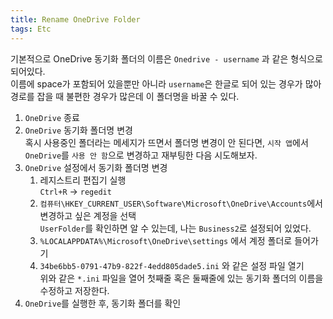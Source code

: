 ```yaml
---
title: Rename OneDrive Folder
tags: Etc
---
```


<!--more-->

기본적으로 OneDrive 동기화 폴더의 이름은 `Onedrive - username` 과 같은 형식으로 되어있다. \
이름에 space가 포함되어 있을뿐만 아니라 `username`은 한글로 되어 있는 경우가 많아 경로를 잡을 때 불편한 경우가 많은데 이 폴더명을 바꿀 수 있다.


1. `OneDrive` 종료
2. `OneDrive` 동기화 폴더명 변경 \
혹시 사용중인 폴더라는 메세지가 뜨면서 폴더명 변경이 안 된다면, `시작 앱`에서 `OneDrive`를 `사용 안 함`으로 변경하고 재부팅한 다음 시도해보자.
3. `OneDrive` 설정에서 동기화 폴더명 변경
    1. 레지스트리 편집기 실행 \
    `Ctrl+R` → `regedit`
    2. `컴퓨터\HKEY_CURRENT_USER\Software\Microsoft\OneDrive\Accounts`에서 변경하고 싶은 계정을 선택 \
    `UserFolder`를 확인하면 알 수 있는데, 나는 `Business2`로 설정되어 있었다.
    3. `%LOCALAPPDATA%\Microsoft\OneDrive\settings` 에서 계정 폴더로 들어가기
    4. `34be6bb5-0791-47b9-822f-4edd805dade5.ini` 와 같은 설정 파일 열기 \
    위와 같은 `*.ini` 파일을 열어 첫째줄 혹은 둘째줄에 있는 동기화 폴더의 이름을 수정하고 저장한다.
4. `OneDrive`를 실행한 후, 동기화 폴더를 확인
